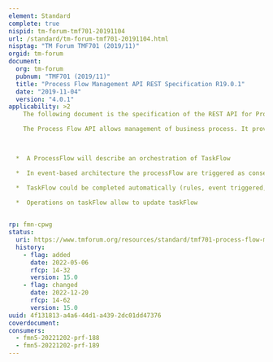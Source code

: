 ```yaml
---
element: Standard
complete: true
nispid: tm-forum-tmf701-20191104
url: /standard/tm-forum-tmf701-20191104.html
nisptag: "TM Forum TMF701 (2019/11)"
orgid: tm-forum
document:
  org: tm-forum
  pubnum: "TMF701 (2019/11)"
  title: "Process Flow Management API REST Specification R19.0.1"
  date: "2019-11-04"
  version: "4.0.1"
applicability: >2
    The following document is the specification of the REST API for Process Flow Management. It includes the model definition as well as all available operations. Possible actions are creating, updating and retrieving ProcessFlow and TaskFlow.

    The Process Flow API allows management of business process. It provided all required information to achieve business task requiring manual action 

  

  *  A ProcessFlow will describe an orchestration of TaskFlow

  *  In event-based architecture the processFlow are triggered as consequence of event

  *  TaskFlow could be completed automatically (rules, event triggered, process delegation) or requiring manual action

  *  Operations on taskFlow allow to update taskFlow

  
rp: fmn-cpwg
status:
  uri: https://www.tmforum.org/resources/standard/tmf701-process-flow-management-api-rest-specification-r19-0-0/
  history: 
    - flag: added
      date: 2022-05-06
      rfcp: 14-32
      version: 15.0
    - flag: changed
      date: 2022-12-20
      rfcp: 14-62
      version: 15.0
uuid: 4f131813-a4a6-44d1-a439-2dc01dd47376
coverdocument:
consumers:
  - fmn5-20221202-prf-188
  - fmn5-20221202-prf-189
---
```

